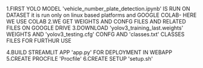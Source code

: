 1.FIRST YOLO MODEL 'vehicle_number_plate_detection.ipynb' IS RUN ON DATASET it is run only on linux based platforms and GOOGLE COLAB- HERE WE USE COLAB
2.WE GET WEIGHTS AND CONFG FILES AND RELATED FILES ON GOOGLE DRIVE 
3.DOWNLOAD 'yolov3_training_last.weights' WEIGHTS AND 'yolov3_testing.cfg' CONFG AND 'classes.txt' CLASSES FILES FOR FURTHUR USE

4.BUILD STREAMLIT APP 'app.py' FOR DEPLOYMENT IN WEBAPP
5.CREATE PROCFILE 'Procfile'
6.CREATE SETUP 'setup.sh'


